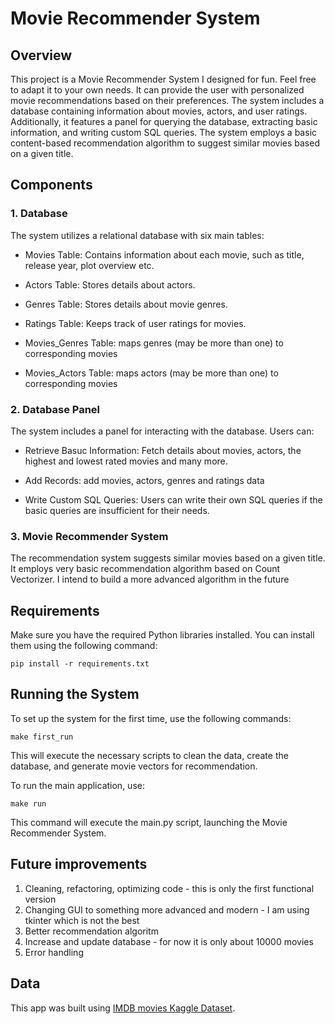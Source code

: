# Movie Recommender System

## Overview
  This project is a Movie Recommender System I designed for fun. Feel free to adapt it to your own needs. It can provide the user with personalized movie recommendations based on their preferences. The system includes a database containing information about movies, actors, and user ratings. Additionally, it features a panel for querying the database, extracting basic information, and writing custom SQL queries. The system employs a basic content-based recommendation algorithm to suggest similar movies based on a given title.

## Components
### 1. Database

  The system utilizes a relational database with six main tables:

  - Movies Table: Contains information about each movie, such as title, release year, plot overview etc.

  - Actors Table: Stores details about actors.

  - Genres Table: Stores details about movie genres.

  - Ratings Table: Keeps track of user ratings for movies.

  - Movies_Genres Table: maps genres (may be more than one) to corresponding movies

  - Movies_Actors Table: maps actors (may be more than one) to corresponding movies

### 2. Database Panel

  The system includes a panel for interacting with the database. Users can:

  - Retrieve Basuc Information: Fetch details about movies, actors, the highest and lowest rated movies and many more.

  - Add Records: add movies, actors, genres and ratings data

  - Write Custom SQL Queries: Users can write their own SQL queries if the basic queries are insufficient for their needs.

### 3. Movie Recommender System
  The recommendation system suggests similar movies based on a given title. It employs very basic recommendation algorithm based on Count Vectorizer. I intend to build a more advanced algorithm in the future

## Requirements
  Make sure you have the required Python libraries installed. You can install them using the following command:

`pip install -r requirements.txt`

## Running the System

  To set up the system for the first time, use the following commands:
  
  `make first_run`
  
  This will execute the necessary scripts to clean the data, create the database, and generate movie vectors for recommendation.

  To run the main application, use:
  
  `make run`
  
  This command will execute the main.py script, launching the Movie Recommender System.

## Future improvements
  1. Cleaning, refactoring, optimizing code - this is only the first functional version
  2. Changing GUI to something more advanced and modern - I am using tkinter which is not the best
  3. Better recommendation algoritm
  4. Increase and update database - for now it is only about 10000 movies
  5. Error handling

## Data
This app was built using [IMDB movies Kaggle Dataset](https://www.kaggle.com/datasets/ashpalsingh1525/imdb-movies-dataset).
